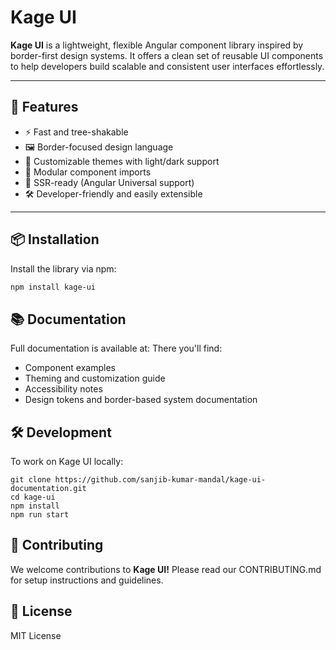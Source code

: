 # Kage UI

**Kage UI** is a lightweight, flexible Angular component library inspired by border-first design systems. It offers a clean set of reusable UI components to help developers build scalable and consistent user interfaces effortlessly.

---

## 🚀 Features

- ⚡ Fast and tree-shakable
- 🖼️ Border-focused design language
- 🎨 Customizable themes with light/dark support
- 🧱 Modular component imports
- 🧠 SSR-ready (Angular Universal support)
- 🛠️ Developer-friendly and easily extensible

---

## 📦 Installation

Install the library via npm:

```bash
npm install kage-ui
```

## 📚 Documentation

Full documentation is available at:
There you'll find:

- Component examples
- Theming and customization guide
- Accessibility notes
- Design tokens and border-based system documentation

## 🛠️ Development

To work on Kage UI locally:

```npm
git clone https://github.com/sanjib-kumar-mandal/kage-ui-documentation.git
cd kage-ui
npm install
npm run start
```

## 🤝 Contributing

We welcome contributions to **Kage UI!** Please read our CONTRIBUTING.md for setup instructions and guidelines.

## 📄 License

MIT License
